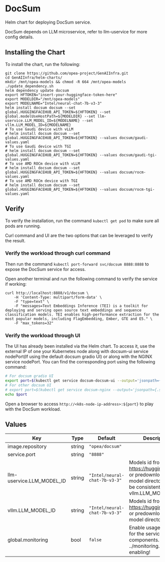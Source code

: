 # DocSum

Helm chart for deploying DocSum service.

DocSum depends on LLM microservice, refer to llm-uservice for more config details.

## Installing the Chart

To install the chart, run the following:

```console
git clone https://github.com/opea-project/GenAIInfra.git
cd GenAIInfra/helm-charts/
mkdir /mnt/opea-models && chmod -R 664 /mnt/opea-models
./update_dependency.sh
helm dependency update docsum
export HFTOKEN="insert-your-huggingface-token-here"
export MODELDIR="/mnt/opea-models"
export MODELNAME="Intel/neural-chat-7b-v3-3"
helm install docsum docsum --set global.HUGGINGFACEHUB_API_TOKEN=${HFTOKEN} --set global.modelUseHostPath=${MODELDIR} --set llm-uservice.LLM_MODEL_ID=${MODELNAME} --set vllm.LLM_MODEL_ID=${MODELNAME}
# To use Gaudi device with vLLM
# helm install docsum docsum --set global.HUGGINGFACEHUB_API_TOKEN=${HFTOKEN} --values docsum/gaudi-values.yaml
# To use Gaudi device with TGI
# helm install docsum docsum --set global.HUGGINGFACEHUB_API_TOKEN=${HFTOKEN} --values docsum/gaudi-tgi-values.yaml
# To use AMD ROCm device with vLLM
# helm install docsum docsum --set global.HUGGINGFACEHUB_API_TOKEN=${HFTOKEN} --values docsum/rocm-values.yaml
# To use AMD ROCm device with TGI
# helm install docsum docsum --set global.HUGGINGFACEHUB_API_TOKEN=${HFTOKEN} --values docsum/rocm-tgi-values.yaml

```

## Verify

To verify the installation, run the command `kubectl get pod` to make sure all pods are running.

Curl command and UI are the two options that can be leveraged to verify the result.

### Verify the workload through curl command

Then run the command `kubectl port-forward svc/docsum 8888:8888` to expose the DocSum service for access.

Open another terminal and run the following command to verify the service if working:

```console
curl http://localhost:8888/v1/docsum \
    -H 'Content-Type: multipart/form-data' \
    -F "type=text" \
    -F "messages=Text Embeddings Inference (TEI) is a toolkit for deploying and serving open source text embeddings and sequence classification models. TEI enables high-performance extraction for the most popular models, including FlagEmbedding, Ember, GTE and E5." \
    -F "max_tokens=32"
```

### Verify the workload through UI

The UI has already been installed via the Helm chart. To access it, use the external IP of one your Kubernetes node along with docsum-ui service nodePort(If using the default docsum gradio UI) or along with the NGINX service nodePort. You can find the corresponding port using the following command:

```bash
# For docsum gradio UI
export port=$(kubectl get service docsum-docsum-ui --output='jsonpath={.spec.ports[0].nodePort}')
# For other docsum UI
# export port=$(kubectl get service docsum-nginx --output='jsonpath={.spec.ports[0].nodePort}')
echo $port
```

Open a browser to access `http://<k8s-node-ip-address>:${port}` to play with the DocSum workload.

## Values

| Key                       | Type   | Default                       | Description                                                                                                         |
| ------------------------- | ------ | ----------------------------- | ------------------------------------------------------------------------------------------------------------------- |
| image.repository          | string | `"opea/docsum"`               |                                                                                                                     |
| service.port              | string | `"8888"`                      |                                                                                                                     |
| llm-uservice.LLM_MODEL_ID | string | `"Intel/neural-chat-7b-v3-3"` | Models id from https://huggingface.co/, or predownloaded model directory, must be consistent with vllm.LLM_MODEL_ID |
| vllm.LLM_MODEL_ID         | string | `"Intel/neural-chat-7b-v3-3"` | Models id from https://huggingface.co/, or predownloaded model directory                                            |
| global.monitoring         | bool   | `false`                       | Enable usage metrics for the service components. See ../monitoring.md before enabling!                              |
